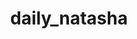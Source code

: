 ---
layout: category
title: daily_natasha
permalink: '/categories/daily_natasha'
background: '/'
---